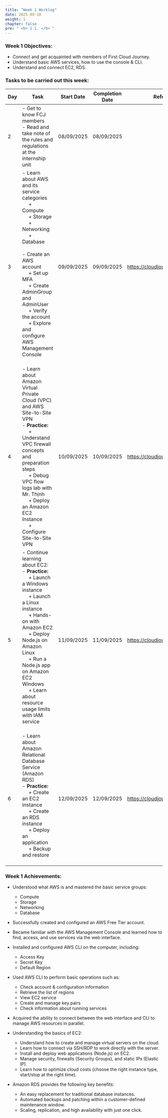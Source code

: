 ```yaml
---
title: "Week 1 Worklog"
date: 2025-09-10
weight: 1
chapter: false
pre: " <b> 1.1. </b> "
---
```

<!-- {{% notice warning %}} 
⚠️ **Note:** The following information is for reference purposes only. Please **do not copy verbatim** for your own report, including this warning.
{{% /notice %}} -->


### Week 1 Objectives:

* Connect and get acquainted with members of First Cloud Journey.
* Understand basic AWS services, how to use the console & CLI.
* Understand and connect EC2, RDS.

### Tasks to be carried out this week:
| Day | Task                                                                                                                                                                                                   | Start Date | Completion Date | Reference Material                        |
| --- | ------------------------------------------------------------------------------------------------------------------------------------------------------------------------------------------------------ | ---------- | --------------- | ----------------------------------------- |
| 2   | - Get to know FCJ members <br> - Read and take note of the rules and regulations at the internship unit                                                                 | 08/09/2025   | 08/09/2025      |
| 3   | - Learn about AWS and its service categories <br>&emsp; + Compute <br>&emsp; + Storage <br>&emsp; + Networking <br>&emsp; + Database <br>&emsp;  <br> - Create an AWS account <br>&emsp; + Set up MFA <br>&emsp; + Create AdminGroup and AdminUser <br>&emsp; + Verify the account <br>&emsp; + Explore and configure AWS Management Console <br>&emsp;<br>                                             | 09/09/2025   | 09/09/2025      | <https://cloudjourney.awsstudygroup.com/> |
| 4   | - Learn about Amazon Virtual Private Cloud (VPC) and AWS Site-to-Site VPN <br>  - **Practice:** <br>&emsp; + Understand VPC firewall concepts and preparation steps <br>&emsp;  + Debug VPC flow logs lab with Mr. Thịnh <br>&emsp; + Deploy an Amazon EC2 Instance <br>&emsp; + Configure Site-to-Site VPN| 10/09/2025   | 10/09/2025      | <https://cloudjourney.awsstudygroup.com/> |
| 5   | - Continue learning about EC2: <br> - **Practice:** <br>&emsp; + Launch a Windows instance <br>&emsp; + Launch a Linux instance <br>&emsp; + Hands-on with Amazon EC2 <br>&emsp; + Deploy Node.js on Amazon Linux <br>&emsp; + Run a Node.js app on Amazon EC2 Windows <br>&emsp; + Learn about resource usage limits with IAM service <br>&emsp;                 | 11/09/2025   | 11/09/2025      | <https://cloudjourney.awsstudygroup.com/> |
| 6   | - Learn about Amazon Relational Database Service (Amazon RDS) <br> - **Practice:** <br>&emsp; + Create an EC2 instance <br>&emsp; + Create an RDS instance <br>&emsp; + Deploy an application <br>&emsp; + Backup and restore <br>&emsp;                                                                                      | 12/09/2025   | 12/09/2025      | <https://cloudjourney.awsstudygroup.com/> |



### Week 1 Achievements:

* Understood what AWS is and mastered the basic service groups: 
  * Compute
  * Storage
  * Networking 
  * Database
  

* Successfully created and configured an AWS Free Tier account.

* Became familiar with the AWS Management Console and learned how to find, access, and use services via the web interface.

* Installed and configured AWS CLI on the computer, including:
  * Access Key
  * Secret Key
  * Default Region
  

* Used AWS CLI to perform basic operations such as:

  * Check account & configuration information
  * Retrieve the list of regions
  * View EC2 service
  * Create and manage key pairs
  * Check information about running services
  

* Acquired the ability to connect between the web interface and CLI to manage AWS resources in parallel.

* Understanding the basics of EC2:

  * Understand how to create and manage virtual servers on the cloud.
  * Learn how to connect via SSH/RDP to work directly with the server.
  * Install and deploy web applications (Node.js) on EC2.
  * Manage security, firewalls (Security Groups), and static IPs (Elastic IP).
  * Learn how to optimize cloud costs (choose the right instance type, start/stop at the right time).

* Amazon RDS provides the following key benefits:

  * An easy replacement for traditional database instances.
  * Automated backups and patching within a customer-defined maintenance window.
  * Scaling, replication, and high availability with just one click.

